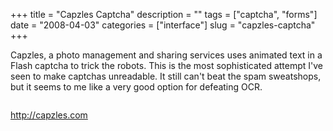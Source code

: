 +++
title = "Capzles Captcha"
description = ""
tags = ["captcha", "forms"]
date = "2008-04-03"
categories = ["interface"]
slug = "capzles-captcha"
+++


<p>Capzles, a photo management and sharing services uses animated text in a Flash captcha to trick the robots. This is the most sophisticated attempt I've seen to make captchas unreadable. It still can't beat the spam sweatshops, but it seems to me like a very good option for defeating OCR.</p>
<div id="screens-full" class="clear"><div class="fullimg clear"><a href="//konigi.com/media/interface/capzles-captcha-1.png" class="group" rel="group" title="1. "><img src="//konigi.com/media/interface/capzles-captcha-1.png" alt="" class="img-responsive"></a></div></div><div id="screens-full" class="clear"><div class="fullimg clear"><a href="//konigi.com/media/interface/capzles-captcha-2.png" class="group" rel="group" title="2. "><img src="//konigi.com/media/interface/capzles-captcha-2.png" alt="" class="img-responsive"></a></div></div>        
<p><a href="http://capzles.com/">http://capzles.com</a></p>

